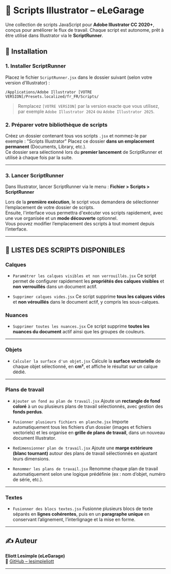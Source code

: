 # 🎨 Scripts Illustrator – eLeGarage

Une collection de scripts JavaScript pour **Adobe Illustrator CC 2020+**, conçus pour améliorer le flux de travail.
Chaque script est autonome, prêt à être utilisé dans Illustrator via le **ScriptRunner**.

## 🚀 Installation

### 1. Installer ScriptRunner

Placez le fichier `ScriptRunner.jsx` dans le dossier suivant (selon votre version d’Illustrator) :

```
/Applications/Adobe Illustrator [VOTRE VERSION]/Presets.localized/fr_FR/Scripts/
```

> Remplacez `[VOTRE VERSION]` par la version exacte que vous utilisez, par exemple `Adobe Illustrator 2024` ou `Adobe Illustrator 2025`.

### 2. Préparer votre bibliothèque de scripts

Créez un dossier contenant tous vos scripts `.jsx` et nommez-le par exemple : "Scripts Illustrator"
Placez ce dossier **dans un emplacement permanent** (Documents, Library, etc.).  
Ce dossier sera sélectionné lors du **premier lancement** de ScriptRunner et utilisé à chaque fois par la suite.

---

### 3. Lancer ScriptRunner

Dans Illustrator, lancer ScriptRunner via le menu :
**Fichier > Scripts > ScriptRunner**

Lors de la **première exécution**, le script vous demandera de sélectionner l’emplacement de votre dossier de scripts.  
Ensuite, l'interface vous permettra d'exécuter vos scripts rapidement, avec une vue organisée et un **mode découverte** optionnel.  
Vous pouvez modifier l’emplacement des scripts à tout moment depuis l’interface.

---

## 🔎 LISTES DES SCRIPTS DISPONIBLES

### Calques

- `Paramétrer les calques visibles et non verrouillés.jsx`
  Ce script permet de configurer rapidement les **propriétés des calques visibles** et **non verrouillés** dans un document actif.

- `Supprimer calques vides.jsx`
  Ce script supprime **tous les calques vides** et **non vérouillés** dans le document actif, y compris les sous-calques.

### Nuances

- `Supprimer toutes les nuances.jsx`
  Ce script supprime **toutes les nuances du document** actif ainsi que les groupes de couleurs.

---

### Objets

- `Calculer la surface d'un objet.jsx`
  Calcule la **surface vectorielle** de chaque objet sélectionné, en **cm²**, et affiche le résultat sur un calque dédié.

---

### Plans de travail

- `Ajouter un fond au plan de travail.jsx`
  Ajoute un **rectangle de fond coloré** à un ou plusieurs plans de travail sélectionnés, avec gestion des **fonds perdus**.

- `Fusionner plusieurs fichiers en planche.jsx`
  Importe automatiquement tous les fichiers d’un dossier (images et fichiers vectoriels) et les organise en **grille de plans de travail**, dans un nouveau document Illustrator.

- `Redimensionner plan de travail.jsx`
  Ajoute une **marge extérieure (blanc tournant)** autour des plans de travail sélectionnés en ajustant leurs dimensions.

- `Renommer les plans de travail.jsx`
  Renomme chaque plan de travail automatiquement selon une logique prédéfinie (ex : nom d’objet, numéro de série, etc.).

---

### Textes

- `Fusionner des blocs textes.jsx`
  Fusionne plusieurs blocs de texte séparés en **lignes cohérentes**, puis en un **paragraphe unique** en conservant l’alignement, l’interlignage et la mise en forme.

---

## ✍️ Auteur

**Eliott Lesimple (eLeGarage)**  
🔗 [GitHub – lesimpleliott](https://github.com/lesimpleliott)

---
